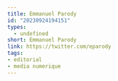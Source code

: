 ```yaml
---
title: Emmanuel Parody
id: "20230924194151"
types:
  - undefined
short: Emmanuel Parody
link: https://twitter.com/eparody
tags:
- editorial
- media numerique
---
```

